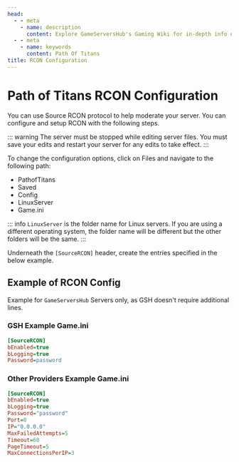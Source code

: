 ```yaml
---
head:
  - - meta
    - name: description
      content: Explore GameServersHub's Gaming Wiki for in-depth info on Path of Titans. Find details on gameplay, features, and updates for the ultimate dino MMO adventure! 
  - - meta
    - name: keywords
      content: Path Of Titans
title: RCON Configuration
---
```


# Path of Titans RCON Configuration

You can use Source RCON protocol to help moderate your server. You can configure and setup RCON with the following steps.

::: warning
The server must be stopped while editing server files. You must save your edits and restart your server for any edits to take effect.
:::

To change the configuration options, click on Files and navigate to the following path:

<ul class="breadcrumbs" data-v-1536bbb2="">
<!--[-->
<li class="first" data-v-1536bbb2="">
<span data-v-1536bbb2="">
<i class="fas fa-folder" data-v-1536bbb2=""></i> PathofTitans
</span>
</li>
<li class="" data-v-1536bbb2="">
<span data-v-1536bbb2="">
<i class="fas fa-folder" data-v-1536bbb2=""></i> Saved
</span>
</li>
<li class="" data-v-1536bbb2="">
<span data-v-1536bbb2="">
<i class="fas fa-folder" data-v-1536bbb2=""></i> Config
</span>
</li>
<li class="" data-v-1536bbb2="">
<span data-v-1536bbb2="">
<i class="fas fa-folder" data-v-1536bbb2=""></i> LinuxServer
</span>
</li>
<li class="last" data-v-1536bbb2="">
<span data-v-1536bbb2="">
<i class="fas fa-file" data-v-1536bbb2=""></i> Game.ini
</span>
</li>
<!--]-->
</ul>

::: info
`LinuxServer` is the folder name for Linux servers. If you are using a different operating system, the folder name will be different but the other folders will be the same.
:::

Underneath the `[SourceRCON]` header, create the entries specified in the below example.

## Example of RCON Config

Example for `GameServersHub` Servers only, as GSH doesn't require additional lines.

### GSH Example Game.ini

```ini
[SourceRCON]
bEnabled=true
bLogging=true
Password=password
```

### Other Providers Example Game.ini

```ini
[SourceRCON]
bEnabled=true
bLogging=true
Password="password"
Port=0
IP="0.0.0.0"
MaxFailedAttempts=5
Timeout=60
PageTimeout=5
MaxConnectionsPerIP=3
```
